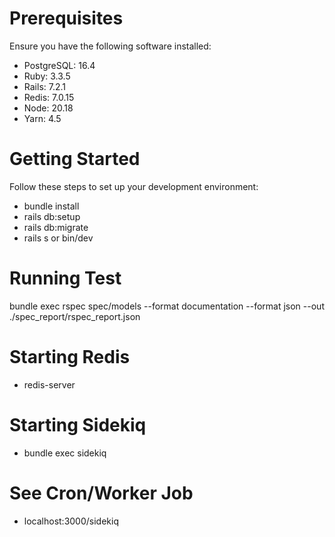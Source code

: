 # Prerequisites

Ensure you have the following software installed:

- PostgreSQL: 16.4 
- Ruby: 3.3.5 
- Rails: 7.2.1
- Redis: 7.0.15 
- Node: 20.18
- Yarn: 4.5

# Getting Started
Follow these steps to set up your development environment:

- bundle install
- rails db:setup
- rails db:migrate
- rails s or bin/dev


# Running Test 
bundle exec rspec spec/models --format documentation --format json --out ./spec_report/rspec_report.json

# Starting Redis
- redis-server

# Starting Sidekiq
- bundle exec sidekiq

# See Cron/Worker Job
- localhost:3000/sidekiq